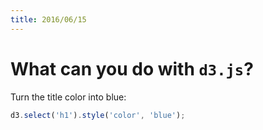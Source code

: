 ```yaml
---
title: 2016/06/15
---
```

<script src="d3.v3.min.js" charset="utf-8"></script>

# What can you do with `d3.js`?

Turn the title color into blue:

```javascript
d3.select('h1').style('color', 'blue');
```

<script src="main.js" charset="utf-8"></script>
